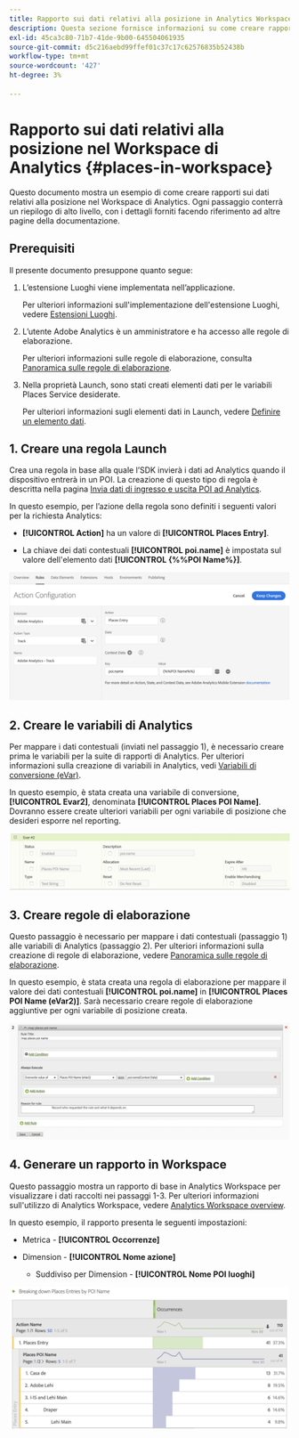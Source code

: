 ```yaml
---
title: Rapporto sui dati relativi alla posizione in Analytics Workspace
description: Questa sezione fornisce informazioni su come creare rapporti sui dati relativi alla posizione in Analytics Workspace.
exl-id: 45ca3c80-71b7-41de-9b00-645504061935
source-git-commit: d5c216aebd99ffef01c37c17c62576835b52438b
workflow-type: tm+mt
source-wordcount: '427'
ht-degree: 3%

---
```


# Rapporto sui dati relativi alla posizione nel Workspace di Analytics {#places-in-workspace}

Questo documento mostra un esempio di come creare rapporti sui dati relativi alla posizione nel Workspace di Analytics. Ogni passaggio conterrà un riepilogo di alto livello, con i dettagli forniti facendo riferimento ad altre pagine della documentazione.

## Prerequisiti

Il presente documento presuppone quanto segue:

1. L’estensione Luoghi viene implementata nell’applicazione.

   Per ulteriori informazioni sull&#39;implementazione dell&#39;estensione Luoghi, vedere [Estensioni Luoghi](/help/places-ext-aep-sdks/places-extension/places-extension.md).

1. L’utente Adobe Analytics è un amministratore e ha accesso alle regole di elaborazione.

   Per ulteriori informazioni sulle regole di elaborazione, consulta [Panoramica sulle regole di elaborazione](https://experienceleague.adobe.com/docs/analytics/admin/admin-tools/manage-report-suites/edit-report-suite/report-suite-general/c-processing-rules/processing-rules.html).

1. Nella proprietà Launch, sono stati creati elementi dati per le variabili Places Service desiderate.

   Per ulteriori informazioni sugli elementi dati in Launch, vedere [Definire un elemento dati](/help/use-places-launch-workflow/define-data-elements.md).


## 1. Creare una regola Launch

Crea una regola in base alla quale l’SDK invierà i dati ad Analytics quando il dispositivo entrerà in un POI. La creazione di questo tipo di regola è descritta nella pagina [Invia dati di ingresso e uscita POI ad Analytics](/help/use-places-with-other-solutions/places-adobe-analytics/use-places-adobe-analytics.md).

In questo esempio, per l’azione della regola sono definiti i seguenti valori per la richiesta Analytics:

* **[!UICONTROL Action]** ha un valore di **[!UICONTROL Places Entry]**.

* La chiave dei dati contestuali **[!UICONTROL poi.name]** è impostata sul valore dell&#39;elemento dati **[!UICONTROL {%%POI Name%}]**.

![&quot;ha impostato un&#39;azione&quot;](/help/assets/pt-setAction.png)

## 2. Creare le variabili di Analytics

Per mappare i dati contestuali (inviati nel passaggio 1), è necessario creare prima le variabili per la suite di rapporti di Analytics. Per ulteriori informazioni sulla creazione di variabili in Analytics, vedi [Variabili di conversione (eVar)](https://experienceleague.adobe.com/docs/analytics/implementation/vars/page-vars/evar.html?lang=it).

In questo esempio, è stata creata una variabile di conversione, **[!UICONTROL Evar2]**, denominata **[!UICONTROL Places POI Name]**. Dovranno essere create ulteriori variabili per ogni variabile di posizione che desideri esporre nel reporting.

![&quot;creare una variabile di analisi&quot;](/help/assets/aa-evar.png)

## 3. Creare regole di elaborazione

Questo passaggio è necessario per mappare i dati contestuali (passaggio 1) alle variabili di Analytics (passaggio 2). Per ulteriori informazioni sulla creazione di regole di elaborazione, vedere [Panoramica sulle regole di elaborazione](https://experienceleague.adobe.com/docs/analytics/admin/admin-tools/manage-report-suites/edit-report-suite/report-suite-general/c-processing-rules/processing-rules.html).

In questo esempio, è stata creata una regola di elaborazione per mappare il valore dei dati contestuali **[!UICONTROL poi.name]** in **[!UICONTROL Places POI Name (eVar2)]**. Sarà necessario creare regole di elaborazione aggiuntive per ogni variabile di posizione creata.

![&quot;creare una regola di elaborazione&quot;](/help/assets/aa-processing-rule.png)

## 4. Generare un rapporto in Workspace

Questo passaggio mostra un rapporto di base in Analytics Workspace per visualizzare i dati raccolti nei passaggi 1-3. Per ulteriori informazioni sull&#39;utilizzo di Analytics Workspace, vedere [Analytics Workspace overview](https://experienceleague.adobe.com/docs/analytics/analyze/analysis-workspace/home.html?lang=it).

In questo esempio, il rapporto presenta le seguenti impostazioni:

* Metrica - **[!UICONTROL Occorrenze]**

* Dimension - **[!UICONTROL Nome azione]**

   * Suddiviso per Dimension - **[!UICONTROL Nome POI luoghi]**

![&quot;creare un report nell&#39;area di lavoro&quot;](/help/assets/aa-workspace.png)
